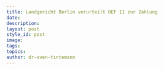 ```yaml
---
title: Landgericht Berlin verurteilt DEF 11 zur Zahlung
date:
description:
layout: post
style_id: post
image:
tags:
topics:
author: dr-sven-tintemann
---
```


